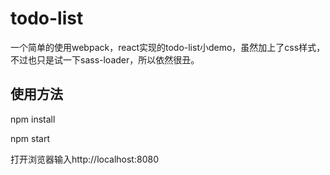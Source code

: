 # todo-list

一个简单的使用webpack，react实现的todo-list小demo，虽然加上了css样式，不过也只是试一下sass-loader，所以依然很丑。

## 使用方法

npm install

npm start

打开浏览器输入http://localhost:8080
